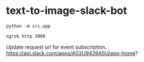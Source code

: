 # text-to-image-slack-bot

```
python -m src.app
```

```
ngrok http 3000
```

Update request url for event subscription.
https://api.slack.com/apps/A03U9439A5U/app-home?